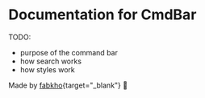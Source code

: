 # Documentation for CmdBar

TODO:
- purpose of the command bar
- how search works
- how styles work

Made by [fabkho](https://github.com/fabkho){target="_blank"} 🤖
